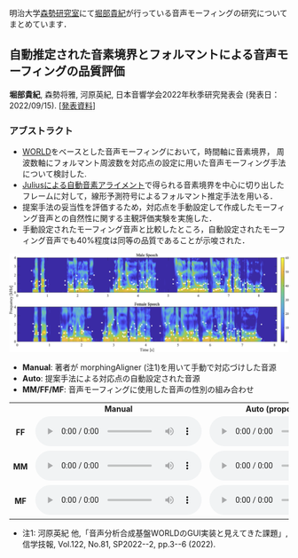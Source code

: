明治大学[森勢研究室](http://www.isc.meiji.ac.jp/~mmorise/lab/)にて[堀部貴紀](https://takanohori.github.io/)が行っている音声モーフィングの研究についてまとめています．

## 自動推定された音素境界とフォルマントによる音声モーフィングの品質評価  
**堀部貴紀**, 森勢将雅, 河原英紀, 日本音響学会2022年秋季研究発表会 (発表日：2022/09/15). [[発表資料](ASJ2022A_poster_published.pdf)]

### アブストラクト
- [WORLD](http://www.isc.meiji.ac.jp/~mmorise/world/index.html)をベースとした音声モーフィングにおいて，時間軸に音素境界， 周波数軸にフォルマント周波数を対応点の設定に用いた音声モーフィング手法について検討した.
- [Juliusによる自動音素アライメント](https://julius.osdn.jp/index.php?q=ouyoukit.html)で得られる音素境界を中心に切り出したフレームに対して，線形予測符号によるフォルマント推定手法を用いる．
- 提案手法の妥当性を評価するため，対応点を手動設定して作成したモーフィング音声との自然性に関する主観評価実験を実施した．
- 手動設定されたモーフィング音声と比較したところ，自動設定されたモーフィング音声でも40%程度は同等の品質であることが示唆された．

<img src="img/asj22a_spectrogram.png">

- **Manual**: 著者が morphingAligner (注1)を用いて手動で対応づけした音源
- **Auto**: 提案手法による対応点の自動設定された音源
- **MM/FF/MF**: 音声モーフィングに使用した音声の性別の組み合わせ
<table>
<tbody align="center" width="50%">
    <tr>
        <td></td>
        <td><b>Manual</b></td>
        <td><b>Auto (proposed Method)</b></td>
    </tr>
    <tr>
        <td><b>FF</b></td>
        <td><audio src="data/m_jvs040vs082_t010.wav" controls></audio></td>
        <td><audio src="data/a_jvs040vs082_t010.wav" controls></audio></td>
    </tr>
    <tr>
        <td><b>MM</b></td>
        <td><audio src="data/m_jvs009vs087_t010.wav" controls></audio></td>
        <td><audio src="data/a_jvs009vs087_t010.wav" controls></audio></td>
    </tr>
    <tr>
        <td><b>MF</b></td>
        <td><audio src="data/m_jvs082vs087_t010.wav" controls></audio></td>
        <td><audio src="data/a_jvs082vs087_t010.wav" controls></audio></td>
    </tr>
</tbody>
</table>

- 注1: 河原英紀 他,「音声分析合成基盤WORLDのGUI実装と見えてきた課題」, 信学技報, Vol.122, No.81, SP2022--2, pp.3--6 (2022).